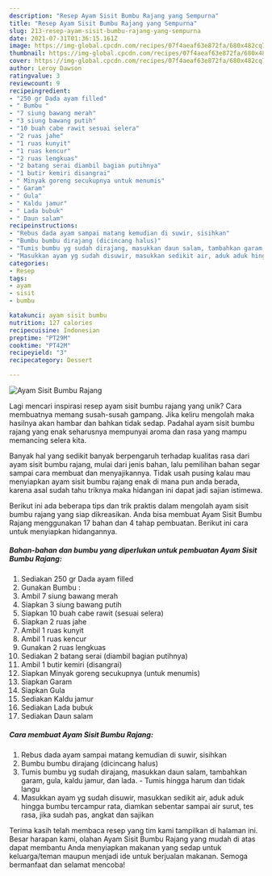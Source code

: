 ```yaml
---
description: "Resep Ayam Sisit Bumbu Rajang yang Sempurna"
title: "Resep Ayam Sisit Bumbu Rajang yang Sempurna"
slug: 213-resep-ayam-sisit-bumbu-rajang-yang-sempurna
date: 2021-07-31T01:36:15.161Z
image: https://img-global.cpcdn.com/recipes/07f4aeaf63e872fa/680x482cq70/ayam-sisit-bumbu-rajang-foto-resep-utama.jpg
thumbnail: https://img-global.cpcdn.com/recipes/07f4aeaf63e872fa/680x482cq70/ayam-sisit-bumbu-rajang-foto-resep-utama.jpg
cover: https://img-global.cpcdn.com/recipes/07f4aeaf63e872fa/680x482cq70/ayam-sisit-bumbu-rajang-foto-resep-utama.jpg
author: Leroy Dawson
ratingvalue: 3
reviewcount: 9
recipeingredient:
- "250 gr Dada ayam filled"
- " Bumbu "
- "7 siung bawang merah"
- "3 siung bawang putih"
- "10 buah cabe rawit sesuai selera"
- "2 ruas jahe"
- "1 ruas kunyit"
- "1 ruas kencur"
- "2 ruas lengkuas"
- "2 batang serai diambil bagian putihnya"
- "1 butir kemiri disangrai"
- " Minyak goreng secukupnya untuk menumis"
- " Garam"
- " Gula"
- " Kaldu jamur"
- " Lada bubuk"
- " Daun salam"
recipeinstructions:
- "Rebus dada ayam sampai matang kemudian di suwir, sisihkan"
- "Bumbu bumbu dirajang (dicincang halus)"
- "Tumis bumbu yg sudah dirajang, masukkan daun salam, tambahkan garam, gula, kaldu jamur, dan lada. Tumis hingga harum dan tidak langu"
- "Masukkan ayam yg sudah disuwir, masukkan sedikit air, aduk aduk hingga bumbu tercampur rata, diamkan sebentar sampai air surut, tes rasa, jika sudah pas, angkat dan sajikan"
categories:
- Resep
tags:
- ayam
- sisit
- bumbu

katakunci: ayam sisit bumbu 
nutrition: 127 calories
recipecuisine: Indonesian
preptime: "PT29M"
cooktime: "PT42M"
recipeyield: "3"
recipecategory: Dessert

---
```



![Ayam Sisit Bumbu Rajang](https://img-global.cpcdn.com/recipes/07f4aeaf63e872fa/680x482cq70/ayam-sisit-bumbu-rajang-foto-resep-utama.jpg)

Lagi mencari inspirasi resep ayam sisit bumbu rajang yang unik? Cara membuatnya memang susah-susah gampang. Jika keliru mengolah maka hasilnya akan hambar dan bahkan tidak sedap. Padahal ayam sisit bumbu rajang yang enak seharusnya mempunyai aroma dan rasa yang mampu memancing selera kita.



Banyak hal yang sedikit banyak berpengaruh terhadap kualitas rasa dari ayam sisit bumbu rajang, mulai dari jenis bahan, lalu pemilihan bahan segar sampai cara membuat dan menyajikannya. Tidak usah pusing kalau mau menyiapkan ayam sisit bumbu rajang enak di mana pun anda berada, karena asal sudah tahu triknya maka hidangan ini dapat jadi sajian istimewa.


Berikut ini ada beberapa tips dan trik praktis dalam mengolah ayam sisit bumbu rajang yang siap dikreasikan. Anda bisa membuat Ayam Sisit Bumbu Rajang menggunakan 17 bahan dan 4 tahap pembuatan. Berikut ini cara untuk menyiapkan hidangannya.

<!--inarticleads1-->

##### Bahan-bahan dan bumbu yang diperlukan untuk pembuatan Ayam Sisit Bumbu Rajang:

1. Sediakan 250 gr Dada ayam filled
1. Gunakan  Bumbu :
1. Ambil 7 siung bawang merah
1. Siapkan 3 siung bawang putih
1. Siapkan 10 buah cabe rawit (sesuai selera)
1. Siapkan 2 ruas jahe
1. Ambil 1 ruas kunyit
1. Ambil 1 ruas kencur
1. Gunakan 2 ruas lengkuas
1. Sediakan 2 batang serai (diambil bagian putihnya)
1. Ambil 1 butir kemiri (disangrai)
1. Siapkan  Minyak goreng secukupnya (untuk menumis)
1. Siapkan  Garam
1. Siapkan  Gula
1. Sediakan  Kaldu jamur
1. Sediakan  Lada bubuk
1. Sediakan  Daun salam




<!--inarticleads2-->

##### Cara membuat Ayam Sisit Bumbu Rajang:

1. Rebus dada ayam sampai matang kemudian di suwir, sisihkan
1. Bumbu bumbu dirajang (dicincang halus)
1. Tumis bumbu yg sudah dirajang, masukkan daun salam, tambahkan garam, gula, kaldu jamur, dan lada. - Tumis hingga harum dan tidak langu
1. Masukkan ayam yg sudah disuwir, masukkan sedikit air, aduk aduk hingga bumbu tercampur rata, diamkan sebentar sampai air surut, tes rasa, jika sudah pas, angkat dan sajikan




Terima kasih telah membaca resep yang tim kami tampilkan di halaman ini. Besar harapan kami, olahan Ayam Sisit Bumbu Rajang yang mudah di atas dapat membantu Anda menyiapkan makanan yang sedap untuk keluarga/teman maupun menjadi ide untuk berjualan makanan. Semoga bermanfaat dan selamat mencoba!
